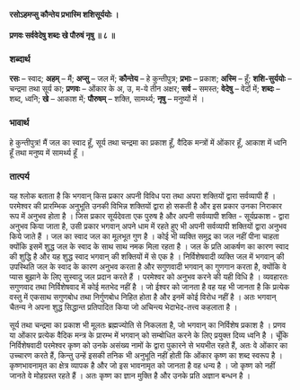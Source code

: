 #### रसोऽहमप्सु कौन्तेय प्रभास्मि शशिसूर्ययोः ।
#### प्रणवः सर्ववेदेषु शब्दः खे पौरुषं नृषु ॥ ८ ॥

### शब्दार्थ

**रसः** – स्वाद; **अहम्** – मैं; **अप्सु** – जल में; **कौन्तेय** – हे कुन्तीपुत्र; **प्रभाः** – प्रकाश; **अस्मि** – हूँ; **शशि-सुर्ययोः** – चन्द्रमा तथा सूर्य का; **प्रणवः** – ओंकार के अ, उ, म-ये तीन अक्षर; **सर्व** – समस्त; **वेदेषु** – वेदों में; **शब्दः** – शब्द, ध्वनि; **खे** – आकाश में; **पौरुषम्** – शक्ति, सामर्थ्य; **नृषु** – मनुष्यों में ।

### भावार्थ

हे कुन्तीपुत्र! मैं जल का स्वाद हूँ, सूर्य तथा चन्द्रमा का प्रकाश हूँ, वैदिक मन्त्रों में ओंकार हूँ, आकाश में ध्वनि हूँ तथा मनुष्य में सामर्थ्य हूँ ।

### तात्पर्य

यह श्लोक बताता है कि भगवान् किस प्रकार अपनी विविध परा तथा अपरा शक्तियों द्वारा सर्वव्यापी हैं । परमेश्वर की प्रारम्भिक अनुभूति उनकी विभिन्न शक्तियों द्वारा हो सकती है और इस प्रकार उनका निराकार रूप में अनुभव होता है । जिस प्रकार सूर्यदेवता एक पुरुष है और अपनी सर्वव्यापी शक्ति - सूर्यप्रकाश - द्वारा अनुभव किया जाता है, उसी प्रकार भगवान् अपने धाम में रहते हुए भी अपनी सर्वव्यापी शक्तियों द्वारा अनुभव किये जाते हैं । जल का स्वाद जल का मूलभूत गुण है । कोई भी व्यक्ति समुद्र का जल नहीं पीना चाहता क्योंकि इसमें शुद्ध जल के स्वाद के साथ साथ नमक मिला रहता है । जल के प्रति आकर्षण का कारण स्वाद की शुद्धि है और यह शुद्ध स्वाद भगवान् की शक्तियों में से एक है । निर्विशेषवादी व्यक्ति जल में भगवान् की उपस्थिति जल के स्वाद के कारण अनुभव करता है और सगुणवादी भगवान् का गुणगान करता है, क्योंकि वे प्यास बुझाने के लिए सुस्वादु जल प्रदान करते हैं । परमेश्वर को अनुभव करने की यही विधि है । व्यवहारतः सगुणवाद तथा निर्विशेषवाद में कोई मतभेद नहीं है । जो ईश्वर को जानता है वह यह भी जानता है कि प्रत्येक वस्तु में एकसाथ सगुणबोध तथा निर्गुणबोध निहित होता है और इनमें कोई विरोध नहीं है । अतः भगवान् चैतन्य ने अपना शुद्ध सिद्धान्त प्रतिपादित किया जो अचिन्त्य भेदाभेद-तत्त्व कहलाता है ।

सूर्य तथा चन्द्रमा का प्रकाश भी मूलतः ब्रह्मज्योति से निकलता है, जो भगवान् का निर्विशेष प्रकाश है । प्रणव या ओंकार प्रत्येक वैदिक मन्त्र के प्रारम्भ में भगवान् को सम्बोधित करने के लिए प्रयुक्त दिव्य ध्वनि है । चूँकि निर्विशेषवादी परमेश्वर कृष्ण को उनके असंख्य नामों के द्वारा पुकारने से भयभीत रहते हैं, अतः वे ओंकार का उच्चारण करते हैं, किन्तु उन्हें इसकी तनिक भी अनुभूति नहीं होती कि ओंकार कृष्ण का शब्द स्वरूप है । कृष्णभावनामृत का क्षेत्र व्यापक है और जो इस भावनामृत को जानता है वह धन्य है । जो कृष्ण को नहीं जानते वे मोहग्रस्त रहते हैं । अतः कृष्ण का ज्ञान मुक्ति है और उनके प्रति अज्ञान बन्धन है ।